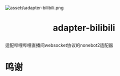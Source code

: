 ![assets\adapter-bilibili.png](https://socialify.git.ci/wwweww/adapter-bilibili/image?description=1&font=Inter&forks=1&issues=1&logo=https%3A%2F%2Fgithub.com%2Fwwweww%2Fadapter-bilibili%2Fblob%2Fmain%2Fassets%2Fa.png%3Fraw%3Dtrue&name=1&owner=1&pattern=Solid&pulls=1&theme=Light)

# <p align="center">adapter-bilibili</p>

适配哔哩哔哩直播间websocket协议的nonebot2适配器

# 鸣谢

